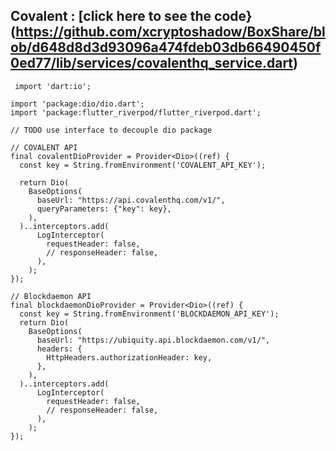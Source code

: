 
## Covalent : [click here to see the code}(https://github.com/xcryptoshadow/BoxShare/blob/d648d8d3d93096a474fdeb03db66490450f0ed77/lib/services/covalenthq_service.dart)



```
 import 'dart:io';

import 'package:dio/dio.dart';
import 'package:flutter_riverpod/flutter_riverpod.dart';

// TODO use interface to decouple dio package

// COVALENT API
final covalentDioProvider = Provider<Dio>((ref) {
  const key = String.fromEnvironment('COVALENT_API_KEY');

  return Dio(
    BaseOptions(
      baseUrl: "https://api.covalenthq.com/v1/",
      queryParameters: {"key": key},
    ),
  )..interceptors.add(
      LogInterceptor(
        requestHeader: false,
        // responseHeader: false,
      ),
    );
});

// Blockdaemon API
final blockdaemonDioProvider = Provider<Dio>((ref) {
  const key = String.fromEnvironment('BLOCKDAEMON_API_KEY');
  return Dio(
    BaseOptions(
      baseUrl: "https://ubiquity.api.blockdaemon.com/v1/",
      headers: {
        HttpHeaders.authorizationHeader: key,
      },
    ),
  )..interceptors.add(
      LogInterceptor(
        requestHeader: false,
        // responseHeader: false,
      ),
    );
});
```


